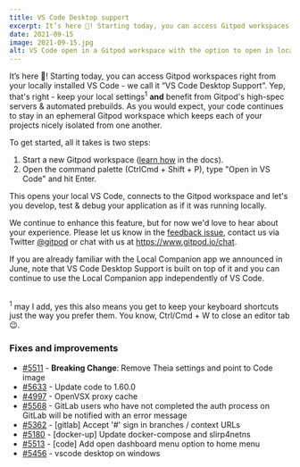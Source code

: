 ```yaml
---
title: VS Code Desktop support
excerpt: It’s here 🎉! Starting today, you can access Gitpod workspaces right from your locally installed VS Code - we call it “VS Code Desktop Support”.
date: 2021-09-15
image: 2021-09-15.jpg
alt: VS Code open in a Gitpod workspace with the option to open in local VS Code displayed
---
```


<script>
  import Contributors from "$lib/components/changelog/contributors.svelte";
  import Keybind from "$lib/components/keybind.svelte";
</script>

It’s here 🎉! Starting today, you can access Gitpod workspaces right from your locally installed VS Code - we call it “VS Code Desktop Support”. Yep, that's right - keep your local settings<sup>1</sup> **and** benefit from Gitpod's high-spec servers & automated prebuilds. As you would expect, your code continues to stay in an ephemeral Gitpod workspace which keeps each of your projects nicely isolated from one another.

To get started, all it takes is two steps:

1. Start a new Gitpod workspace ([learn how](/docs/introduction/getting-started) in the docs).
2. Open the command palette (<Keybind>CtrlCmd + Shift + P</Keybind>), type "Open in VS Code" and hit <Keybind>Enter</Keybind>.

This opens your local VS Code, connects to the Gitpod workspace and let's you develop, test & debug your application as if it was running locally.

We continue to enhance this feature, but for now we'd love to hear about your experience. Please let us know in the [feedback issue](https://github.com/gitpod-io/gitpod/issues/5712), contact us via Twitter [@gitpod](https://twitter.com/gitpod) or chat with us at https://www.gitpod.io/chat.

If you are already familiar with the Local Companion app we announced in June, note that VS Code Desktop Support is built on top of it and you can continue to use the Local Companion app independently of VS Code.

<br />
<sup>1</sup> may I add, yes this also means you get to keep your keyboard shortcuts just the way you prefer them. You know, Ctrl/Cmd + W to close an editor tab 😉.

### Fixes and improvements

-   [#5511](https://github.com/gitpod-io/gitpod/pull/5511) - **Breaking Change**: Remove Theia settings and point to Code image
-   [#5633](https://github.com/gitpod-io/gitpod/pull/5633) - Update code to 1.60.0
-   [#4997](https://github.com/gitpod-io/gitpod/pull/4997) - OpenVSX proxy cache
-   [#5568](https://github.com/gitpod-io/gitpod/pull/5568) - GitLab users who have not completed the auth process on GitLab will be notified with an error message
-   [#5362](https://github.com/gitpod-io/gitpod/pull/5362) - [gitlab] Accept '#' sign in branches / context URLs
-   [#5180](https://github.com/gitpod-io/gitpod/pull/5180) - [docker-up] Update docker-compose and slirp4netns
-   [#5513](https://github.com/gitpod-io/gitpod/pull/5513) - [code] Add open dashboard menu option to home menu
-   [#5456](https://github.com/gitpod-io/gitpod/pull/5456) - vscode desktop on windows

<p><Contributors usernames="aledbf,akosyakov,corneliusludmann,jeanp413,laushinka" /></p>
